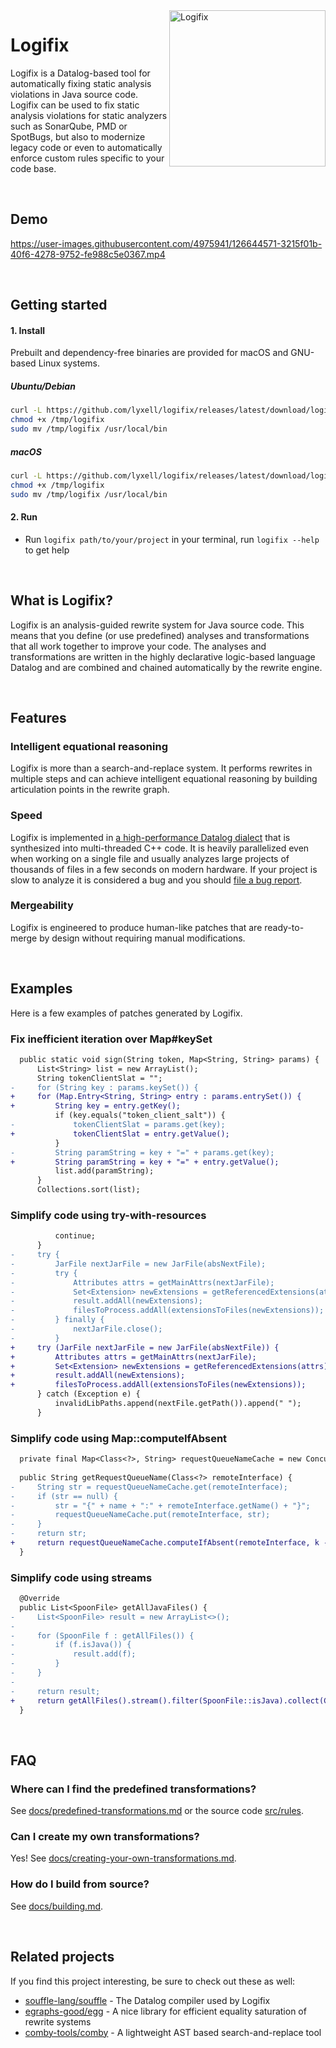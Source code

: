 <img src="https://raw.githubusercontent.com/lyxell/logifix/master/.github/logifix-logo-beam.svg" alt="Logifix" width="250" align="right">

# Logifix

Logifix is a Datalog-based tool for automatically fixing static
analysis violations in Java source code. Logifix can be used to
fix static analysis violations for static analyzers such as
SonarQube, PMD or SpotBugs, but also to modernize legacy code or
even to automatically enforce custom rules specific to your code
base.

<ul> </ul>

## Demo

https://user-images.githubusercontent.com/4975941/126644571-3215f01b-40f6-4278-9752-fe988c5e0367.mp4

<ul> </ul>

## Getting started

#### 1. Install

Prebuilt and dependency-free binaries are provided for macOS and GNU-based Linux systems.

##### Ubuntu/Debian

```bash
curl -L https://github.com/lyxell/logifix/releases/latest/download/logifix-x86_64-linux-gnu.gz | gunzip -c - > /tmp/logifix
chmod +x /tmp/logifix
sudo mv /tmp/logifix /usr/local/bin
```

##### macOS

```bash
curl -L https://github.com/lyxell/logifix/releases/latest/download/logifix-x86_64-macos.gz | gunzip -c - > /tmp/logifix
chmod +x /tmp/logifix
sudo mv /tmp/logifix /usr/local/bin
```

#### 2. Run

* Run `logifix path/to/your/project` in your terminal, run
  `logifix --help` to get help

<ul> </ul>

## What is Logifix?

Logifix is an analysis-guided rewrite system for Java source
code. This means that you define (or use predefined) analyses and
transformations that all work together to improve your code.
The analyses and transformations are written in
the highly declarative logic-based language Datalog and
are combined and chained automatically by the rewrite engine.

<ul> </ul>

## Features

### Intelligent equational reasoning

Logifix is more than a search-and-replace system. It performs
rewrites in multiple steps and can achieve intelligent equational
reasoning by building articulation points in the rewrite graph.

### Speed

Logifix is implemented in [a high-performance Datalog
dialect](https://github.com/souffle-lang/souffle) that is
synthesized into multi-threaded C++ code. It is heavily parallelized even
when working on a single file and usually analyzes
large projects of thousands of files in a few seconds on modern hardware.
If your project is slow to analyze it is considered a bug and you should
[file a bug report](https://github.com/lyxell/logifix/issues/new).

### Mergeability

Logifix is engineered to produce human-like patches that are ready-to-merge by design without
requiring manual modifications.

<ul> </ul>

## Examples

Here is a few examples of patches generated by Logifix.

### Fix inefficient iteration over Map#keySet

```diff
  public static void sign(String token, Map<String, String> params) {
      List<String> list = new ArrayList();
      String tokenClientSlat = "";
-     for (String key : params.keySet()) {
+     for (Map.Entry<String, String> entry : params.entrySet()) {
+         String key = entry.getKey();
          if (key.equals("token_client_salt")) {
-             tokenClientSlat = params.get(key);
+             tokenClientSlat = entry.getValue();
          }
-         String paramString = key + "=" + params.get(key);
+         String paramString = key + "=" + entry.getValue();
          list.add(paramString);
      }
      Collections.sort(list);
```

### Simplify code using try-with-resources

```diff
          continue;
      } 
-     try {
-         JarFile nextJarFile = new JarFile(absNextFile);
-         try {
-             Attributes attrs = getMainAttrs(nextJarFile);
-             Set<Extension> newExtensions = getReferencedExtensions(attrs);
-             result.addAll(newExtensions);
-             filesToProcess.addAll(extensionsToFiles(newExtensions));
-         } finally {
-             nextJarFile.close();
-         }
+     try (JarFile nextJarFile = new JarFile(absNextFile)) {
+         Attributes attrs = getMainAttrs(nextJarFile);
+         Set<Extension> newExtensions = getReferencedExtensions(attrs);
+         result.addAll(newExtensions);
+         filesToProcess.addAll(extensionsToFiles(newExtensions));
      } catch (Exception e) {
          invalidLibPaths.append(nextFile.getPath()).append(" ");
      }
```

### Simplify code using Map::computeIfAbsent

```diff
  private final Map<Class<?>, String> requestQueueNameCache = new ConcurrentHashMap<>();
     
  public String getRequestQueueName(Class<?> remoteInterface) {
-     String str = requestQueueNameCache.get(remoteInterface);
-     if (str == null) {
-         str = "{" + name + ":" + remoteInterface.getName() + "}";
-         requestQueueNameCache.put(remoteInterface, str);
-     }
-     return str;
+     return requestQueueNameCache.computeIfAbsent(remoteInterface, k -> "{" + name + ":" + k.getName() + "}");
  }
```

### Simplify code using streams

```diff
  @Override
  public List<SpoonFile> getAllJavaFiles() {
-     List<SpoonFile> result = new ArrayList<>();
-
-     for (SpoonFile f : getAllFiles()) {
-         if (f.isJava()) {
-             result.add(f);
-         }
-     }
-
-     return result;
+     return getAllFiles().stream().filter(SpoonFile::isJava).collect(Collectors.toList());
  } 
```

<ul> </ul>

## FAQ

### Where can I find the predefined transformations?

See [docs/predefined-transformations.md](docs/predefined-transformations.md) or the source code [src/rules](src/rules).

### Can I create my own transformations?

Yes! See [docs/creating-your-own-transformations.md](docs/creating-your-own-transformations.md).

### How do I build from source?

See [docs/building.md](docs/building.md).

<ul> </ul>

## Related projects

If you find this project interesting, be sure to check out these
as well:

* [souffle-lang/souffle](https://github.com/souffle-lang/souffle) - The Datalog compiler used by Logifix
* [egraphs-good/egg](https://github.com/egraphs-good/egg) - A nice library for efficient equality saturation of rewrite systems
* [comby-tools/comby](https://github.com/comby-tools/comby) - A lightweight AST based search-and-replace tool

